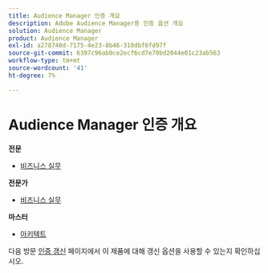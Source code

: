 ```yaml
---
title: Audience Manager 인증 개요
description: Adobe Audience Manager용 인증 옵션 개요
solution: Audience Manager
product: Audience Manager
exl-id: a278740d-7175-4e23-8b46-310dbf6fd97f
source-git-commit: 6397c96ab0ce2ecf6cd7e70bd2044e01c23ab563
workflow-type: tm+mt
source-wordcount: '41'
ht-degree: 7%

---
```


# Audience Manager 인증 개요

**전문**

* [비즈니스 실무](/help/certifications/aam/aam-p-business.md) <!--AD0-E458-->

**전문가**

* [비즈니스 실무](/help/certifications/aam/aam-e-business.md) <!--AD0-E457-->

**마스터**

* [아키텍트](/help/certifications/aam/aam-m-architect.md) <!--AD0-E454-->

다음 방문 [인증 갱신](/help/certifications/renew.md) 페이지에서 이 제품에 대해 갱신 옵션을 사용할 수 있는지 확인하십시오.
